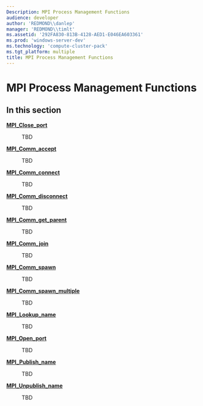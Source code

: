 ```yaml
---
Description: MPI Process Management Functions
audience: developer
author: 'REDMOND\\danlep'
manager: 'REDMOND\\timlt'
ms.assetid: '292FA830-813B-4128-AED1-E046EA603361'
ms.prod: 'windows-server-dev'
ms.technology: 'compute-cluster-pack'
ms.tgt_platform: multiple
title: MPI Process Management Functions
---
```


# MPI Process Management Functions

## In this section

<dl> <dt>

[**MPI\_Close\_port**](mpi-close-port.md)
</dt> <dd>

TBD

</dd> <dt>

[**MPI\_Comm\_accept**](mpi-comm-accept.md)
</dt> <dd>

TBD

</dd> <dt>

[**MPI\_Comm\_connect**](mpi-comm-connect.md)
</dt> <dd>

TBD

</dd> <dt>

[**MPI\_Comm\_disconnect**](mpi-comm-disconnect.md)
</dt> <dd>

TBD

</dd> <dt>

[**MPI\_Comm\_get\_parent**](mpi-comm-get-parent.md)
</dt> <dd>

TBD

</dd> <dt>

[**MPI\_Comm\_join**](mpi-comm-join.md)
</dt> <dd>

TBD

</dd> <dt>

[**MPI\_Comm\_spawn**](mpi-comm-spawn.md)
</dt> <dd>

TBD

</dd> <dt>

[**MPI\_Comm\_spawn\_multiple**](mpi-comm-spawn-multiple.md)
</dt> <dd>

TBD

</dd> <dt>

[**MPI\_Lookup\_name**](mpi-lookup-name.md)
</dt> <dd>

TBD

</dd> <dt>

[**MPI\_Open\_port**](mpi-open-port.md)
</dt> <dd>

TBD

</dd> <dt>

[**MPI\_Publish\_name**](mpi-publish-name.md)
</dt> <dd>

TBD

</dd> <dt>

[**MPI\_Unpublish\_name**](mpi-unpublish-name.md)
</dt> <dd>

TBD

</dd> </dl>

 

 




